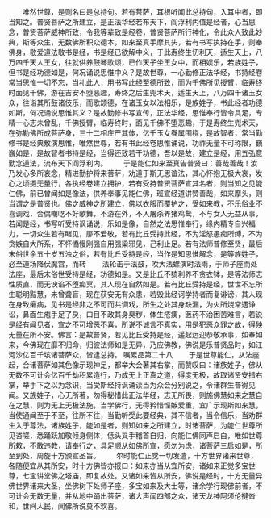 <!-- { "loadSidebar": true } -->
　　唯然世尊，是则名曰是总持句。若有菩萨，耳根听闻此总持句，入耳中者，即当知之。普贤菩萨之所建立，是正法华经若布天下，阎浮利内值是经者，心当思念，普贤菩萨威神所致，令我等辈致是经卷，普贤菩萨所行神化，令此众人致此妙典，斯等众生，无数佛所积众德本，如来至真手摩其头，若有书写执持在手，则奉佛身，敬爱道法敬书是经，书是经已欲解中义，于此寿终生忉利天，适生天上，八万四千天人王女，往就供养鼓琴歌颂，已作天子坐王女中，而相娱乐，若族姓子，但书是经功德如是，何况诵说思惟中义？是故世尊，一心勤修正法华经，书持经卷常当思惟一切不忘，当礼此人，用书写此经至德所致，而为千佛所见授臂，临寿终时面见千佛，游在吉安不堕恶趣，寿终之后生兜术天，适生天上，八万四千诸玉女众，往诣其所鼓诸伎乐，而歌颂德，在诸玉女以法相乐，是族姓子，书此经者功德如斯，何况诵说思惟其义？是故勤修书写宣传，正法华经，思惟奉行皆令具足，专精一心志未曾乱，千佛授臂，临寿终时，面见千佛不堕恶趣，于是寿终生兜术天，在弥勒佛所成菩萨身，三十二相庄严其体，亿千玉女眷属围绕，是故智者，常当勤修书是经典敷演思惟，唯然世尊，若有书此经卷思惟诵说，功祚无量不可称限，巍巍如是，是故智者书持是经，当得还致若干功德，吾以是故，建立是经，用五弘意勤念道法，流布天下阎浮利内。
　　于是能仁如来至真告普贤曰：善哉善哉！汝乃发心多所哀念，精进勤护将来菩萨，劝道于斯无思谊法，其心怀抱无极大哀，发心之顷摄无量行，各执经卷建立拥护，若有受持普贤菩萨宣其名者，则当知之见能仁佛，前已曾闻如是像法，供养奉事见能仁佛，班宣经道讲赞善哉，如来摩头，则当谓之是普贤也。佛之威神之所建立，佛以衣服而覆护之，受如来教，不乐俗业不喜调戏，合偶嘲呓不好歌舞，不游在外，不入屠杀养猪鸡鹜，不与女人无益从事，若闻是经，书写听受持讽诵说，乐如是像，自然之法思惟奉行，缘内精专自兴福力，一切众生若有睹见，靡不爱敬，若有比丘受持此经，不为淫怒愚痴所缚，不为贪嫉自大所系，不怀憍慢刚强自用强梁邪见，己利止足。若有法师普修至贤，最后末俗世余五十岁五浊之俗，若有比丘受持是经，当作是知思惟解念，是等族姓子，必至道场降伏魔宫，而转
　　法轮击于法鼓，吹大法螺演时法雨，于师子座而处法座，最后末俗世受持是经，功德如是。又是比丘不猗利养不贪衣钵，是等法师志性质直，而无谀谄不堕痴冥，其人现在自然如是。若有比丘受持是经，世世不忘所生聪明黠慧，未曾聋盲，现在获安无有众患，若毁此经诃学持者而复诽谤，其人现在身致癞病，见书是经非之不可而共调戏，所生之处其身缺漏，为火所烧常遇诤讼，鼻面生疱手足了戾，口目不政其身臭秽，体生疮痍，医药不治困苦难言，若说是经有闻见者，宣之不可增恶不喜，所说不诚言不真实，用是犯恶众罪之故，得殃无量在所不安。佛言：是故普贤，若见比丘受持是经，遥起远迎恭敬承事，如奉如来，今佛现在靡不归命，归彼法师如是无异，乃应佛教，佛说是乐普贤品时，如江河沙亿百千垓诸菩萨众，皆逮总持。
嘱累品第二十八
　　于是世尊能仁，从法座起，合诸菩萨如其色像示现神足，都举大会著其右掌，而赞叹曰：诸族姓子，佛从无数不可计会亿百千劫积累造行，乃成无上正真之道，得度无极，故取诸贤安措右掌，举手下之以为念识，当受斯经持讽诵读当为众会分别说之，令诸群生普得见闻。又族姓子，心无所著，勿得秘惜此正法华经，志无所畏，则施佛慧如来之慧自在之慧，则为无上无极法施，当学佛行，无得矜惜悭嫉爱重，宜广示现斯如来慧，当使通闻至于不至，往所不往，当勤听受此要经典，其不信者，当令信乐，当劝群生入于尊法，诸族姓子，能如是者，则知如来之所建立，时诸菩萨，为能仁世尊所见咨嗟，悉踊跃加敬倾身侧体，低头叉手稽首自归，向能仁佛同声启白，唯如世尊所敕，不敢违教，请奉行之，具足顺从如佛所宣，愿勿为虑，诸菩萨三启如是，所至到处，周旋十方颁宣圣旨。
　　尔时能仁正觉一切发遣，十方世界诸来世尊，各随便宜从其所安，时十方佛皆亦报曰：如来亦当从宜所安，诸如来正觉多宝世尊，七宝讲堂佛之塔庙，即复故处。又诸如来皆从所安，佛说是经时，十方无量异佛世界诸来大圣，坐佛树下处师子座，多宝如来及大士等，诸余学行现佛前者，不可计会无数无量，并从地中踊出菩萨，诸大声闻四部之众，诸天龙神阿须伦揵沓和，世间人民，闻佛所说莫不欢喜。

